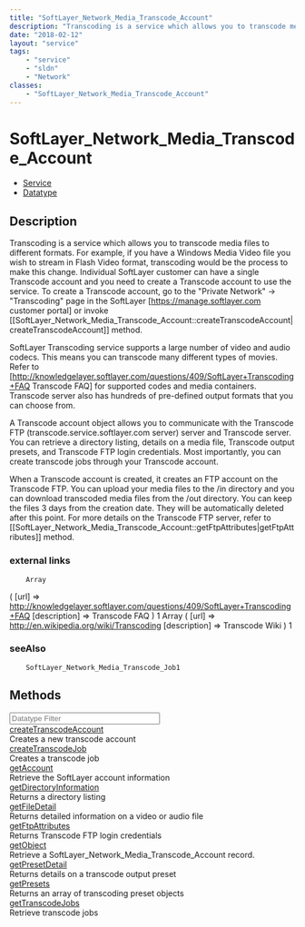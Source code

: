 ```yaml
---
title: "SoftLayer_Network_Media_Transcode_Account"
description: "Transcoding is a service which allows you to transcode media files to different formats. For example, if you have a Wind... "
date: "2018-02-12"
layout: "service"
tags:
    - "service"
    - "sldn"
    - "Network"
classes:
    - "SoftLayer_Network_Media_Transcode_Account"
---
```

# SoftLayer_Network_Media_Transcode_Account
<div id='service-datatype'>
    <ul id='sldn-reference-tabs'>
    <li id='service'> <a href='/reference/services/SoftLayer_Network_Media_Transcode_Account' >Service</a></li>    <li id='datatype'> <a href='/reference/datatypes/SoftLayer_Network_Media_Transcode_Account' >Datatype</a></li>
    </ul>
</div>

## Description
Transcoding is a service which allows you to transcode media files to different formats. For example, if you have a Windows Media Video file you wish to stream in Flash Video format, transcoding would be the process to make this change. Individual SoftLayer customer can have a single Transcode account and you need to create a Transcode account to use the service. To create a Transcode account, go to the "Private Network" -> "Transcoding" page in the SoftLayer [https://manage.softlayer.com customer portal] or invoke [[SoftLayer_Network_Media_Transcode_Account::createTranscodeAccount|createTranscodeAccount]] method. 

SoftLayer Transcoding service supports a large number of video and audio codecs. This means you can transcode many different types of movies.  Refer to [http://knowledgelayer.softlayer.com/questions/409/SoftLayer+Transcoding+FAQ Transcode FAQ] for supported codes and media containers. Transcode server also has hundreds of pre-defined output formats that you can choose from. 

A Transcode account object allows you to communicate with the Transcode FTP (transcode.service.softlayer.com server) server and Transcode server. You can retrieve a directory listing, details on a media file, Transcode output presets, and Transcode FTP login credentials. Most importantly, you can create transcode jobs through your Transcode account. 

When a Transcode account is created, it creates an FTP account on the Transcode FTP. You can upload your media files to the /in directory and you can download transcoded media files from the /out directory. You can keep the files 3 days from the creation date. They will be automatically deleted after this point. For more details on the Transcode FTP server, refer to [[SoftLayer_Network_Media_Transcode_Account::getFtpAttributes|getFtpAttributes]] method. 
### external links
        Array
(
    [url] => http://knowledgelayer.softlayer.com/questions/409/SoftLayer+Transcoding+FAQ
    [description] => Transcode FAQ
)
1        Array
(
    [url] => http://en.wikipedia.org/wiki/Transcoding
    [description] => Transcode Wiki
)
1        
### seeAlso
        SoftLayer_Network_Media_Transcode_Job1                
        
<div id="properties" class="content">
    <h2>Methods</h2>
    <div class="view-filters">
        <div class="clearfix">
            <div class="search-input-box">
                <input placeholder="Datatype Filter" onkeyup="titleSearch(inputId='edit-combine', divId='method-div', elementClass='method-row')" 
                    type="text" id="edit-combine" value="" size="30" maxlength="128" class="form-text">
            </div>
        </div>
    </div>
    <div id="method-div">
            <div class="method-row">
                        <span class='view-field-title'><a href='/reference/services/SoftLayer_Network_Media_Transcode_Account/createTranscodeAccount'> createTranscodeAccount</a> </span>
            <div class='views-field-body'>Creates a new transcode account</div>
        </div>
            <div class="method-row">
                        <span class='view-field-title'><a href='/reference/services/SoftLayer_Network_Media_Transcode_Account/createTranscodeJob'> createTranscodeJob</a> </span>
            <div class='views-field-body'>Creates a transcode job</div>
        </div>
            <div class="method-row">
                        <span class='view-field-title'><a href='/reference/services/SoftLayer_Network_Media_Transcode_Account/getAccount'> getAccount</a> </span>
            <div class='views-field-body'>Retrieve the SoftLayer account information</div>
        </div>
            <div class="method-row">
                        <span class='view-field-title'><a href='/reference/services/SoftLayer_Network_Media_Transcode_Account/getDirectoryInformation'> getDirectoryInformation</a> </span>
            <div class='views-field-body'>Returns a directory listing</div>
        </div>
            <div class="method-row">
                        <span class='view-field-title'><a href='/reference/services/SoftLayer_Network_Media_Transcode_Account/getFileDetail'> getFileDetail</a> </span>
            <div class='views-field-body'>Returns detailed information on a video or audio file</div>
        </div>
            <div class="method-row">
                        <span class='view-field-title'><a href='/reference/services/SoftLayer_Network_Media_Transcode_Account/getFtpAttributes'> getFtpAttributes</a> </span>
            <div class='views-field-body'>Returns Transcode FTP login credentials</div>
        </div>
            <div class="method-row">
                        <span class='view-field-title'><a href='/reference/services/SoftLayer_Network_Media_Transcode_Account/getObject'> getObject</a> </span>
            <div class='views-field-body'>Retrieve a SoftLayer_Network_Media_Transcode_Account record.</div>
        </div>
            <div class="method-row">
                        <span class='view-field-title'><a href='/reference/services/SoftLayer_Network_Media_Transcode_Account/getPresetDetail'> getPresetDetail</a> </span>
            <div class='views-field-body'>Returns details on a transcode output preset</div>
        </div>
            <div class="method-row">
                        <span class='view-field-title'><a href='/reference/services/SoftLayer_Network_Media_Transcode_Account/getPresets'> getPresets</a> </span>
            <div class='views-field-body'>Returns an array of transcoding preset objects</div>
        </div>
            <div class="method-row">
                        <span class='view-field-title'><a href='/reference/services/SoftLayer_Network_Media_Transcode_Account/getTranscodeJobs'> getTranscodeJobs</a> </span>
            <div class='views-field-body'>Retrieve transcode jobs</div>
        </div>
        </div>
</div>


